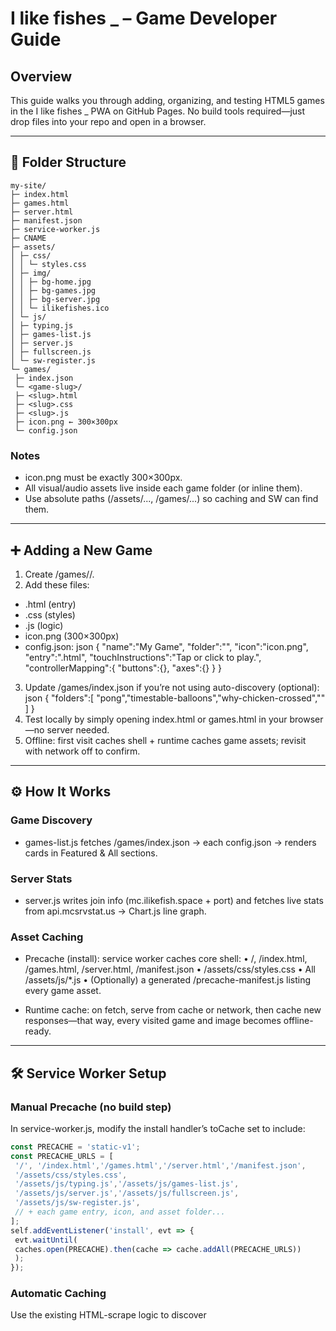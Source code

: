 # I like fishes _ – Game Developer Guide

## Overview

This guide walks you through adding, organizing, and testing HTML5 games in the I like fishes _ PWA on GitHub Pages. No build tools required—just drop files into your repo and open in a browser.

---

## 📁 Folder Structure

```
my-site/
├─ index.html
├─ games.html
├─ server.html
├─ manifest.json
├─ service-worker.js
├─ CNAME
├─ assets/
│ ├─ css/
│ │ └─ styles.css
│ ├─ img/
│ │ ├─ bg-home.jpg
│ │ ├─ bg-games.jpg
│ │ ├─ bg-server.jpg
│ │ └─ ilikefishes.ico
│ └─ js/
│ ├─ typing.js
│ ├─ games-list.js
│ ├─ server.js
│ ├─ fullscreen.js
│ └─ sw-register.js
└─ games/
 ├─ index.json
 └─ <game-slug>/
 ├─ <slug>.html
 ├─ <slug>.css
 ├─ <slug>.js
 ├─ icon.png ← 300×300px
 └─ config.json
```

### Notes
 - icon.png must be exactly 300×300px.
 - All visual/audio assets live inside each game folder (or inline them).
 - Use absolute paths (/assets/..., /games/...) so caching and SW can find them.

---

## ➕ Adding a New Game

1. Create /games/<slug>/.
2. Add these files:
 - <slug>.html (entry)
 - <slug>.css (styles)
 - <slug>.js (logic)
 - icon.png (300×300px)
 - config.json:
 json  {  "name":"My Game",  "folder":"<slug>",  "icon":"icon.png",  "entry":"<slug>.html",  "touchInstructions":"Tap or click to play.",  "controllerMapping":{ "buttons":{}, "axes":{} }  } 
3. Update /games/index.json if you’re not using auto-discovery (optional):
 json  { "folders":[ "pong","timestable-balloons","why-chicken-crossed","<slug>" ] } 
4. Test locally by simply opening index.html or games.html in your browser—no server needed.
5. Offline: first visit caches shell + runtime caches game assets; revisit with network off to confirm.

---

## ⚙️ How It Works

### Game Discovery

- games-list.js fetches /games/index.json → each config.json → renders cards in Featured & All sections.

### Server Stats

- server.js writes join info (mc.ilikefish.space + port) and fetches live stats from api.mcsrvstat.us → Chart.js line graph.

### Asset Caching

- Precache (install): service worker caches core shell:
 • /, /index.html, /games.html, /server.html, /manifest.json
 • /assets/css/styles.css
 • All /assets/js/*.js
 • (Optionally) a generated /precache-manifest.js listing every game asset.

- Runtime cache: on fetch, serve from cache or network, then cache new responses—that way, every visited game and image becomes offline-ready.

---

## 🛠️ Service Worker Setup

### Manual Precache (no build step)
In service-worker.js, modify the install handler’s toCache set to include:

```js
const PRECACHE = 'static-v1';
const PRECACHE_URLS = [
 '/', '/index.html','/games.html','/server.html','/manifest.json',
 '/assets/css/styles.css',
 '/assets/js/typing.js','/assets/js/games-list.js',
 '/assets/js/server.js','/assets/js/fullscreen.js',
 '/assets/js/sw-register.js',
 // + each game entry, icon, and asset folder...
];
self.addEventListener('install', evt => {
 evt.waitUntil(
 caches.open(PRECACHE).then(cache => cache.addAll(PRECACHE_URLS))
 );
});
```

### Automatic Caching

Use the existing HTML-scrape logic to discover <script>, <link>, <img>, and game assets dynamically—just ensure paths resolve.

---

## 🧠 AI Prompt Template

Use this full prompt in ChatGPT to scaffold a new game folder complete with precache manifest:

```markdown
## Scaffold a New Game for “I like fishes _”
I’m building an HTML5 browser game titled [Your Game Title] for the “I like fishes _” site.
### Requirements
- Mechanics: [e.g., avoid obstacles, match tiles].
- Controls: arrow keys, spacebar, or touch input.
- Canvas: 800×600px size with background and HUD.

### Files to generate in /games/[slug]/:
1. [slug].html
2. [slug].css
3. [slug].js
4. icon.png (300×300px placeholder)
5. config.json (metadata as above)
6. precache-manifest.js listing those four paths:
```js
self.__WB_MANIFEST = [
 '/games/[slug]/[slug].html',
 '/games/[slug]/[slug].css',
 '/games/[slug]/[slug].js',
 '/games/[slug]/icon.png'
];
```
### In ChatGPT
 - Provide each file in its own code block labeled with filename.
 - Include comments explaining major sections.
 - Add a Home button linking back to /index.html.
 - Ensure all paths are absolute (start with /).
```

---

## 📝 Quick Checklist

`[ ]` Created /games/index.json entry

`[ ]` /games/<slug>/ contains:
 - .html, .css, .js
 - icon.png (300×300px)
 - config.json
 - precache-manifest.js (if using manual manifest)

`[ ]` Opened games.html locally to verify game list

`[ ]` Tested offline: all visited pages and games load without network

`[ ]` Confirmed MC server address is mc.ilikefish.space, port 19132

`[ ]` Updated service-worker.js to cache all core and game assets

---

Happy coding and creating! 🎮